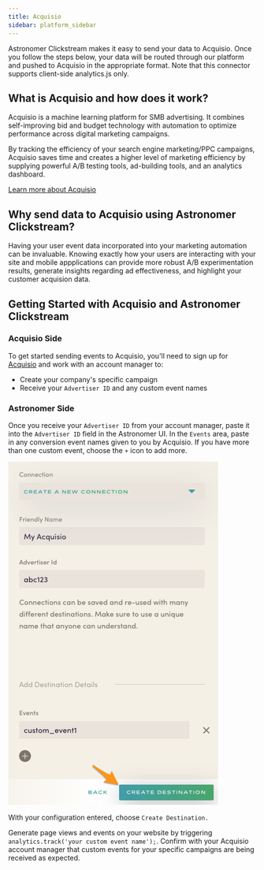 ```yaml
---
title: Acquisio
sidebar: platform_sidebar
---
```

Astronomer Clickstream makes it easy to send your data to Acquisio. Once you follow the steps below, your data will be routed through our platform and pushed to Acquisio in the appropriate format. Note that this connector supports client-side analytics.js only.

## What is Acquisio and how does it work?

Acquisio is a machine learning platform for SMB advertising. It combines self-improving bid and budget technology with automation to optimize performance across digital marketing campaigns. 

By tracking the efficiency of your search engine marketing/PPC campaigns, Acquisio saves time and creates a higher level of marketing efficiency by supplying powerful A/B testing tools, ad-building tools, and an analytics dashboard.

[Learn more about Acquisio](https://www.acquisio.com/)

## Why send data to Acquisio using Astronomer Clickstream?

Having your user event data incorporated into your marketing automation can be invaluable. Knowing exactly how your users are interacting with your site and mobile appplications can provide more robust A/B experimentation results, generate insights regarding ad effectiveness, and highlight your customer acquision data.

## Getting Started with Acquisio and Astronomer Clickstream

### Acquisio Side

To get started sending events to Acquisio, you'll need to sign up for [Acquisio](http://www.acquisio.com/) and work with an account manager to:

* Create your company's specific campaign
* Receive your `Advertiser ID` and any custom event names

### Astronomer Side

Once you receive your `Advertiser ID` from your account manager, paste it into the `Advertiser ID` field in the Astronomer UI.  In the `Events` area, paste in any conversion event names given to you by Acquisio.  If you have more than one custom event, choose the `+` icon to add more.

![acquisio1](../../../images/acquisio1.png)

With your configuration entered, choose `Create Destination.`

Generate page views and events on your website by triggering `analytics.track('your custom event name');`.  Confirm with your Acquisio account manager that custom events for your specific campaigns are being received as expected.
